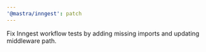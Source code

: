 ```yaml
---
'@mastra/inngest': patch
---
```


Fix Inngest workflow tests by adding missing imports and updating middleware path.
